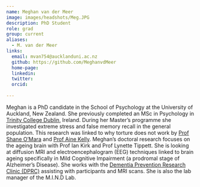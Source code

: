```yaml
---
name: Meghan van der Meer
image: images/headshots/Meg.JPG
description: PhD Student
role: grad
group: current
aliases:
  - M. van der Meer
links:
  email: mvan754@aucklanduni.ac.nz
  github: https://github.com/MeghanvdMeer 
  home-page:
  linkedin:
  twitter: 
  orcid:
  
---
```


Meghan is a PhD candidate in the School of Psychology at the University of Auckland, New Zealand. She previously completed an MSc in Psychology in [Trinity College Dublin](https://www.tcd.ie/), Ireland. During her Master’s programme she investigated extreme stress and false memory recall in the general population. This research was linked to why torture does not work by [Prof Shane O’Mara](https://www.tcd.ie/research/profiles/?profile=smomara) and [Prof Aine Kelly](https://www.tcd.ie/research/profiles/?profile=aikelly). 
Meghan’s doctoral research focuses on the ageing brain with Prof Ian Kirk and Prof Lynette Tippett. She is looking at diffusion MRI and electroencephalogram (EEG) techniques linked to brain ageing specifically in Mild Cognitive Impairment (a prodromal stage of Alzheimer’s Disease). She works with the [Dementia Prevention Research Clinic (DPRC)](https://www.auckland.ac.nz/en/fmhs/research/cbr/clinics/dprc.html) assisting with participants and MRI scans. She is also the lab manager of the M.I.N.D Lab. 

